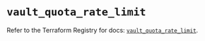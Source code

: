 # `vault_quota_rate_limit`

Refer to the Terraform Registry for docs: [`vault_quota_rate_limit`](https://registry.terraform.io/providers/hashicorp/vault/4.1.0/docs/resources/quota_rate_limit).
